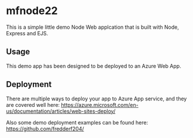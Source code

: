# mfnode22
This is a simple little demo Node Web applcation that is built with Node, Express and EJS.

## Usage
This demo app has been designed to be deployed to an Azure Web App.

## Deployment
There are multiple ways to deploy your app to Azure App service, and they are covered well here: https://azure.microsoft.com/en-us/documentation/articles/web-sites-deploy/

Also some demo deployment examples can be found here: https://github.com/fredderf204/